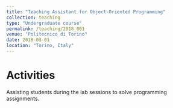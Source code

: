 ```yaml
---
title: "Teaching Assistant for Object-Oriented Programming"
collection: teaching
type: "Undergraduate course"
permalink: /teaching/2018_001
venue: "Politecnico di Torino"
date: 2018-03-01
location: "Torino, Italy"
---
```


Activities
==========
Assisting students during the lab sessions to solve programming assignments.